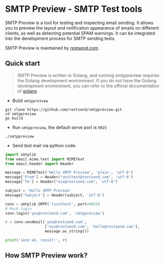SMTP Preview - SMTP Test tools
======
SMTP Preview is a tool for testing and inspecting email sending. It allows you to preview the layout and notification appearance of emails on different clients, as well as detecting potential SPAM warnings. It can be integrated into the development process for SMTP sending tests.

SMTP Preview  is maintained by [restsend.com](https://restsend.com/?from=smtppreview_github).

## Quick start
> SMTP Preview is written in Golang, and running smtppreview requires the Golang development environment. If you do not have the Golang development environment, you can refer to the official documentation of [golang](https://golang.org/?from=smtppreview).

- Build `smtppreivew`
```shell
git clone https://github.com/restsend/smtppreview.git
cd smtppreview
go build 
```
- Run `smtppreview`, the default serve port is `9025`
```shell
./smtppreview
```
- Send test mail via python code:
```python
import smtplib
from email.mime.text import MIMEText
from email.header import Header

message = MIMEText('Hello SMTP Preview', 'plain', 'utf-8')
message['From'] = Header("unittest@restsend.com", 'utf-8')
message['To'] = Header("oss@restsend.com", 'utf-8')

subject = 'Hello SMTP Preview'
message['Subject'] = Header(subject, 'utf-8')

conn = smtplib.SMTP('localhost', port=9025)
# Mock login
conn.login('you@restsend.com', 'smtppreview')

r = conn.sendmail('you@restsend.com',
                  ['oss@restsend.com', 'hello@restsend.com'],
                  message.as_string())

print('send ok, result:', r)
```

## How SMTP Preview work?